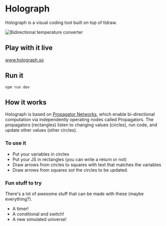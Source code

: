 # Holograph

Holograph is a visual coding tool built on top of tldraw.

![Bidirectional temperature converter](https://github.com/dennishansen/propagator-draw/blob/main/public/temp-converter.gif)

## Play with it live
www.holograph.so

## Run it
```
npm run dev
```

## How it works
Holograph is based on [Propagator Networks](https://dspace.mit.edu/handle/1721.1/54635), which enable bi-directional computation via independently operating nodes called Propagators. The propagators (rectangles) listen to changing values (circles), run code, and update other values (other circles).

### To use it
- Put your variables in circles
- Put your JS in rectangles (you can write a return or not)
- Draw arrows from circles to squares with text that matches the variables
- Draw arrows from squares sot the circles to be updated.

### Fun stuff to try
There's a lot of awesome stuff that can be made with these (maybe everything?).

- A timer!
- A conditional and switch!
- A new simulated universe!
